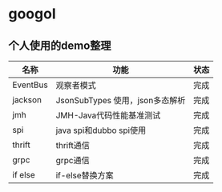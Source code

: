 # googol

## 个人使用的demo整理

|名称|功能|状态|
|----|----|----|
|EventBus|观察者模式|完成|
|jackson|JsonSubTypes 使用，json多态解析|完成|
|jmh|JMH-Java代码性能基准测试|完成|
|spi|java spi和dubbo spi使用|完成|
|thrift|thrift通信|完成|
|grpc|grpc通信|完成|
|if else|if-else替换方案|完成|
